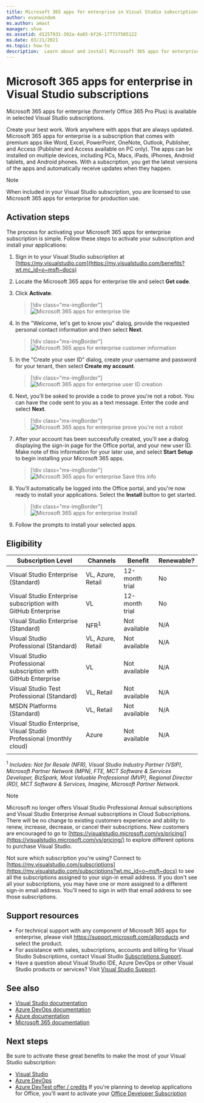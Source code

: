 ```yaml
---
title: Microsoft 365 apps for enterprise in Visual Studio subscriptions | Microsoft Docs
author: evanwindom
ms.author: amast
manager: shve
ms.assetid: d1257931-392a-4a65-bf26-177737505122
ms.date: 03/21/2021
ms.topic: how-to
description:  Learn about and install Microsoft 365 apps for enterprise
---
```


# Microsoft 365 apps for enterprise in Visual Studio subscriptions
Microsoft 365 apps for enterprise (formerly Office 365 Pro Plus) is available in selected Visual Studio subscriptions. 

Create your best work. Work anywhere with apps that are always updated. Microsoft 365 apps for enterprise is a subscription that comes with premium apps like Word, Excel, PowerPoint, OneNote, Outlook, Publisher, and Access (Publisher and Access available on PC only). The apps can be installed on multiple devices, including PCs, Macs, iPads, iPhones, Android tablets, and Android phones. With a subscription, you get the latest versions of the apps and automatically receive updates when they happen.

> [!NOTE]
> When included in your Visual Studio subscription, you are licensed to use Microsoft 365 apps for enterprise for production use.  

## Activation steps
The process for activating your Microsoft 365 apps for enterprise subscription is simple.  Follow these steps to activate your subscription and install your applications:

1. Sign in to your Visual Studio subscription at [https://my.visualstudio.com](https://my.visualstudio.com/benefits?wt.mc_id=o~msft~docs)
1. Locate the Microsoft 365 apps for enterprise tile and select **Get code**.
1. Click **Activate**.
   > [!div class="mx-imgBorder"]
   > ![Microsoft 365 apps for enterprise tile](_img/microsoft-365-apps-for-enterprise/tile-activate.png "Select 'Activate' to get started with your subscription.")

1. In the "Welcome, let's get to know you" dialog, provide the requested personal contact information and then select **Next**.
   > [!div class="mx-imgBorder"]
   > ![Microsoft 365 apps for enterprise customer information](_img/microsoft-365-apps-for-enterprise/get-to-know-you.png "Enter your contact information")

1. In the "Create your user ID" dialog, create your username and password for your tenant, then select **Create my account**.
   > [!div class="mx-imgBorder"]
   > ![Microsoft 365 apps for enterprise user ID creation](_img/microsoft-365-apps-for-enterprise/create-your-user-id.png "Create your user ID and password")

1. Next, you'll be asked to provide a code to prove you're not a robot.  You can have the code sent to you as a text message.  Enter the code and select **Next**. 
   > [!div class="mx-imgBorder"]
   > ![Microsoft 365 apps for enterprise prove you're not a robot](_img/microsoft-365-apps-for-enterprise/prove-youre-not-a-robot.png "Request a code and enter it to continue")

1. After your account has been successfully created, you'll see a dialog displaying the sign-in page for the Office portal, and your new user ID.  Make note of this information for your later use, and select **Start Setup** to begin installing your Microsoft 365 apps.
   > [!div class="mx-imgBorder"]
   > ![Microsoft 365 apps for enterprise Save this info](_img/microsoft-365-apps-for-enterprise/save-this-info.png "Save your new user ID, and the link to the Office portal.")

1. You'll automatically be logged into the Office portal, and you're now ready to install your applications.  Select the **Install** button to get started.
   > [!div class="mx-imgBorder"]
   > ![Microsoft 365 apps for enterprise Install](_img/microsoft-365-apps-for-enterprise/install-your-office-apps.png "Select the 'install' button to install your applications.")
1. Follow the prompts to install your selected apps.  

## Eligibility

| Subscription Level                                                 |     Channels                                            | Benefit                                                          | Renewable?    |
|--------------------------------------------------------------------|---------------------------------------------------------|------------------------------------------------------------------|---------------|
| Visual Studio Enterprise (Standard)   | VL, Azure, Retail| 12-month trial       |  No          |
| Visual Studio Enterprise subscription with GitHub Enterprise  | VL | 12-month trial       |  No          |
| Visual Studio Enterprise (Standard)   | NFR<sup>1</sup> | Not available       |  N/A          |
| Visual Studio Professional (Standard) | VL, Azure, Retail                                       | Not available                                                            |  N/A          |
| Visual Studio Professional subscription with GitHub Enterprise | VL | Not available         |  N/A          |
| Visual Studio Test Professional (Standard)                         | VL, Retail                                              | Not available                                             |  N/A          |
| MSDN Platforms (Standard)                                          | VL, Retail                                              | Not available                                              |  N/A          |
| Visual Studio Enterprise, Visual Studio Professional (monthly cloud) | Azure | Not available | N/A |
|  |

<sup>1</sup>  *Includes:  Not for Resale (NFR), Visual Studio Industry Partner (VSIP), Microsoft Partner Network (MPN), FTE, MCT Software & Services Developer, BizSpark, Most Valuable Professional (MVP), Regional Director (RD), MCT Software & Services, Imagine, Microsoft Partner Network.*

> [!NOTE]
> Microsoft no longer offers Visual Studio Professional Annual subscriptions and Visual Studio Enterprise Annual subscriptions in Cloud Subscriptions. There will be no change to existing customers experience and ability to renew, increase, decrease, or cancel their subscriptions. New customers are encouraged to go to [https://visualstudio.microsoft.com/vs/pricing/](https://visualstudio.microsoft.com/vs/pricing/) to explore different options to purchase Visual Studio.

Not sure which subscription you're using?  Connect to [https://my.visualstudio.com/subscriptions](https://my.visualstudio.com/subscriptions?wt.mc_id=o~msft~docs) to see all the subscriptions assigned to your sign-in email address. If you don't see all your subscriptions, you may have one or more assigned to a different sign-in email address.  You'll need to sign in with that email address to see those subscriptions.

## Support resources
- For technical support with any component of Microsoft 365 apps for enterprise, please visit https://support.microsoft.com/allproducts and select the product.
- For assistance with sales, subscriptions, accounts and billing for Visual Studio Subscriptions, contact Visual Studio [Subscriptions Support](https://aka.ms/vssubscriberhelp).
- Have a question about Visual Studio IDE, Azure DevOps or other Visual Studio products or services?  Visit [Visual Studio Support](https://visualstudio.microsoft.com/support/).

## See also
- [Visual Studio documentation](/visualstudio/)
- [Azure DevOps documentation](/azure/devops/)
- [Azure documentation](/azure/)
- [Microsoft 365 documentation](/microsoft-365/)

## Next steps
Be sure to activate these great benefits to make the most of your Visual Studio subscription:
- [Visual Studio](vs-ide-benefit.md)
- [Azure DevOps](vs-azure-devops.md)
- [Azure DevTest offer / credits](/azure/devtest/offer/)
If you're planning to develop applications for Office, you'll want to activate your [Office Developer Subscription](./vs-m365.md)
